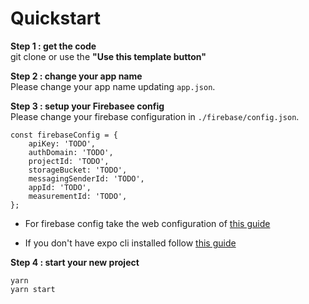 # Quickstart

**Step 1 : get the code** <br/>
git clone or use the **"Use this template button"**

**Step 2 : change your app name** <br/>
Please change your app name updating `app.json`.

**Step 3 : setup your Firebasee config** <br/>
Please change your firebase configuration in `./firebase/config.json`.
``` 
const firebaseConfig = {
    apiKey: 'TODO',
    authDomain: 'TODO',
    projectId: 'TODO',
    storageBucket: 'TODO',
    messagingSenderId: 'TODO',
    appId: 'TODO',
    measurementId: 'TODO',
};
```

+ For firebase config take the web configuration of [this guide](https://support.google.com/firebase/answer/7015592?hl=en)

+ If you don't have expo cli installed follow [this guide](https://docs.expo.io/get-started/installation/)

**Step 4 : start your new project** <br/>
```
yarn
yarn start
```
